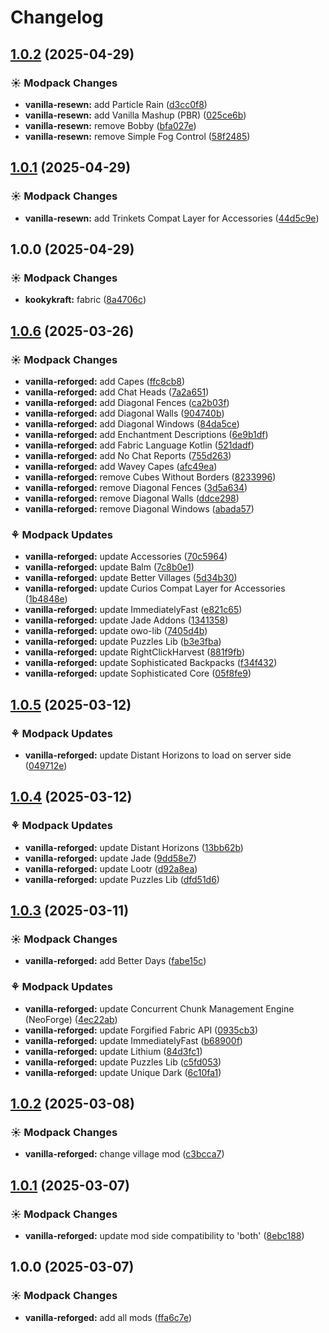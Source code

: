 # Changelog

## [1.0.2](https://github.com/izmystic/vanilla-resewn/compare/vanilla-resewn-v1.0.1...vanilla-resewn-v1.0.2) (2025-04-29)


### ☀ Modpack Changes

* **vanilla-resewn:** add Particle Rain ([d3cc0f8](https://github.com/izmystic/vanilla-resewn/commit/d3cc0f81c9f118ccacc4b949f4961cd1d59ab34d))
* **vanilla-resewn:** add Vanilla Mashup (PBR) ([025ce6b](https://github.com/izmystic/vanilla-resewn/commit/025ce6b5b02f055d725861aa35d5fc9a912c12ae))
* **vanilla-resewn:** remove Bobby ([bfa027e](https://github.com/izmystic/vanilla-resewn/commit/bfa027ef6cf3a486d3c24ca726c0ee796efca702))
* **vanilla-resewn:** remove Simple Fog Control ([58f2485](https://github.com/izmystic/vanilla-resewn/commit/58f248520cfa7ca46b0bd1bf8d0967ab7bddbebb))

## [1.0.1](https://github.com/izmystic/vanilla-resewn/compare/vanilla-resewn-v1.0.0...vanilla-resewn-v1.0.1) (2025-04-29)


### ☀ Modpack Changes

* **vanilla-resewn:** add Trinkets Compat Layer for Accessories ([44d5c9e](https://github.com/izmystic/vanilla-resewn/commit/44d5c9e0dc7a13a5769f7601845169b8de30f637))

## 1.0.0 (2025-04-29)


### ☀ Modpack Changes

* **kookykraft:** fabric ([8a4706c](https://github.com/izmystic/vanilla-resewn/commit/8a4706cc4472b12270becfb19886ca6ca3577d57))

## [1.0.6](https://github.com/izmystic/vanilla-reforged/compare/vanilla-reforged-v1.0.5...vanilla-reforged-v1.0.6) (2025-03-26)


### ☀ Modpack Changes

* **vanilla-reforged:** add Capes ([ffc8cb8](https://github.com/izmystic/vanilla-reforged/commit/ffc8cb8b9cf90bbffc07407bffced5d2f9a75c94))
* **vanilla-reforged:** add Chat Heads ([7a2a651](https://github.com/izmystic/vanilla-reforged/commit/7a2a651f419cc213d469e219f69ae46ac221e454))
* **vanilla-reforged:** add Diagonal Fences ([ca2b03f](https://github.com/izmystic/vanilla-reforged/commit/ca2b03f1a841a008e6204d2a0bc2e347fc1e3dda))
* **vanilla-reforged:** add Diagonal Walls ([904740b](https://github.com/izmystic/vanilla-reforged/commit/904740b1a582dfe65b9adbfbc137b89875820fd0))
* **vanilla-reforged:** add Diagonal Windows ([84da5ce](https://github.com/izmystic/vanilla-reforged/commit/84da5ce8355fd5c06bca62e3bec4767ee42c2432))
* **vanilla-reforged:** add Enchantment Descriptions ([6e9b1df](https://github.com/izmystic/vanilla-reforged/commit/6e9b1df098d6b25ed3fe24317ffc2d4f32236ae9))
* **vanilla-reforged:** add Fabric Language Kotlin ([521dadf](https://github.com/izmystic/vanilla-reforged/commit/521dadfec83425c27cbf8edcd76ef1177b06562d))
* **vanilla-reforged:** add No Chat Reports ([755d263](https://github.com/izmystic/vanilla-reforged/commit/755d263abcfd2a7325793d5108f9fa5bbafa6a93))
* **vanilla-reforged:** add Wavey Capes ([afc49ea](https://github.com/izmystic/vanilla-reforged/commit/afc49eac8da19dc404771ce7d92c1afdb52159ce))
* **vanilla-reforged:** remove Cubes Without Borders ([8233996](https://github.com/izmystic/vanilla-reforged/commit/82339969df770d3bb18b0c5b0a5dcab25016ddd6))
* **vanilla-reforged:** remove Diagonal Fences ([3d5a634](https://github.com/izmystic/vanilla-reforged/commit/3d5a634c1b7456301521e58956e2c09a43ef2343))
* **vanilla-reforged:** remove Diagonal Walls ([ddce298](https://github.com/izmystic/vanilla-reforged/commit/ddce29859a427f8e98b16aec29ebf9e25d124bdb))
* **vanilla-reforged:** remove Diagonal Windows ([abada57](https://github.com/izmystic/vanilla-reforged/commit/abada574ceb6f150c3d880b95deef08945d27529))


### ⚘ Modpack Updates

* **vanilla-reforged:** update Accessories ([70c5964](https://github.com/izmystic/vanilla-reforged/commit/70c5964f7f6709c1ae54740d04bcbb6eb2ebb0e7))
* **vanilla-reforged:** update Balm ([7c8b0e1](https://github.com/izmystic/vanilla-reforged/commit/7c8b0e1cdfa121dce88e64ed36117c2366543b86))
* **vanilla-reforged:** update Better Villages ([5d34b30](https://github.com/izmystic/vanilla-reforged/commit/5d34b3075b9d42abc4bd7989f7a70cfdd1951582))
* **vanilla-reforged:** update Curios Compat Layer for Accessories ([1b4848e](https://github.com/izmystic/vanilla-reforged/commit/1b4848e7f045c89434524f52e7cd3802e9f53a74))
* **vanilla-reforged:** update ImmediatelyFast ([e821c65](https://github.com/izmystic/vanilla-reforged/commit/e821c65c66cead172273502de05300388a1170e9))
* **vanilla-reforged:** update Jade Addons ([1341358](https://github.com/izmystic/vanilla-reforged/commit/1341358165422f62174eb398e0f164ca9f6c9940))
* **vanilla-reforged:** update owo-lib ([7405d4b](https://github.com/izmystic/vanilla-reforged/commit/7405d4b12de9fe79c27186f67cc2f71d846ca0da))
* **vanilla-reforged:** update Puzzles Lib ([b3e3fba](https://github.com/izmystic/vanilla-reforged/commit/b3e3fba93fd9a7002417a6d86f4566fbc037079c))
* **vanilla-reforged:** update RightClickHarvest ([881f9fb](https://github.com/izmystic/vanilla-reforged/commit/881f9fbf0e7ac8b942ef565e7ad26128c300c660))
* **vanilla-reforged:** update Sophisticated Backpacks ([f34f432](https://github.com/izmystic/vanilla-reforged/commit/f34f432a08552625f92bc4973b30616a32dfd5ff))
* **vanilla-reforged:** update Sophisticated Core ([05f8fe9](https://github.com/izmystic/vanilla-reforged/commit/05f8fe9fdcd23c17235919f533d00de3758a7693))

## [1.0.5](https://github.com/izmystic/vanilla-reforged/compare/vanilla-reforged-v1.0.4...vanilla-reforged-v1.0.5) (2025-03-12)


### ⚘ Modpack Updates

* **vanilla-reforged:** update Distant Horizons to load on server side ([049712e](https://github.com/izmystic/vanilla-reforged/commit/049712ea55b73a3bf452f5174447137f818b3fd8))

## [1.0.4](https://github.com/izmystic/vanilla-reforged/compare/vanilla-reforged-v1.0.3...vanilla-reforged-v1.0.4) (2025-03-12)


### ⚘ Modpack Updates

* **vanilla-reforged:** update Distant Horizons ([13bb62b](https://github.com/izmystic/vanilla-reforged/commit/13bb62b7978353c9a7edf54b64faad8b38cf7f94))
* **vanilla-reforged:** update Jade ([9dd58e7](https://github.com/izmystic/vanilla-reforged/commit/9dd58e7b8051b54a1c57ef78ff44215079bc0022))
* **vanilla-reforged:** update Lootr ([d92a8ea](https://github.com/izmystic/vanilla-reforged/commit/d92a8ea75966e43ab852ed8de66e03c20b4395fb))
* **vanilla-reforged:** update Puzzles Lib ([dfd51d6](https://github.com/izmystic/vanilla-reforged/commit/dfd51d6f0d8082d053a9e5483ff6578af79e1bdb))

## [1.0.3](https://github.com/izmystic/vanilla-reforged/compare/vanilla-reforged-v1.0.2...vanilla-reforged-v1.0.3) (2025-03-11)


### ☀ Modpack Changes

* **vanilla-reforged:** add Better Days ([fabe15c](https://github.com/izmystic/vanilla-reforged/commit/fabe15cef1b3c3e320994df42b235e54ffae3ee1))


### ⚘ Modpack Updates

* **vanilla-reforged:** update Concurrent Chunk Management Engine (NeoForge) ([4ec22ab](https://github.com/izmystic/vanilla-reforged/commit/4ec22ab908931844038e9774f8173bd49a5b5dd7))
* **vanilla-reforged:** update Forgified Fabric API ([0935cb3](https://github.com/izmystic/vanilla-reforged/commit/0935cb3f0e3c01b8b0f43efe2e9f4b3dcddea44f))
* **vanilla-reforged:** update ImmediatelyFast ([b68900f](https://github.com/izmystic/vanilla-reforged/commit/b68900f971e953efe2a2730ea3f086fde92481c8))
* **vanilla-reforged:** update Lithium ([84d3fc1](https://github.com/izmystic/vanilla-reforged/commit/84d3fc1609d790f273224428b40a6f30c26e642b))
* **vanilla-reforged:** update Puzzles Lib ([c5fd053](https://github.com/izmystic/vanilla-reforged/commit/c5fd05308689d6aa01bf0a180a8f91929617c3cd))
* **vanilla-reforged:** update Unique Dark ([6c10fa1](https://github.com/izmystic/vanilla-reforged/commit/6c10fa1b8cacc5799e1c1b9fe8097e004f817b0d))

## [1.0.2](https://github.com/izmystic/vanilla-reforged/compare/vanilla-reforged-v1.0.1...vanilla-reforged-v1.0.2) (2025-03-08)


### ☀ Modpack Changes

* **vanilla-reforged:** change village mod ([c3bcca7](https://github.com/izmystic/vanilla-reforged/commit/c3bcca70aa0b16fd4ed672d2901def5e37599324))

## [1.0.1](https://github.com/izmystic/vanilla-reforged/compare/vanilla-reforged-v1.0.0...vanilla-reforged-v1.0.1) (2025-03-07)


### ☀ Modpack Changes

* **vanilla-reforged:** update mod side compatibility to 'both' ([8ebc188](https://github.com/izmystic/vanilla-reforged/commit/8ebc188ee20df7500e7f04771beb1f2047e13059))

## 1.0.0 (2025-03-07)


### ☀ Modpack Changes

* **vanilla-reforged:** add all mods ([ffa6c7e](https://github.com/izmystic/vanilla-reforged/commit/ffa6c7e6121291250ac2f1276d2f8d0667bd52db))
